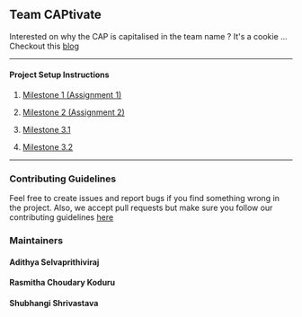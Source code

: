 ## Team CAPtivate 

Interested on why the CAP is capitalised in the team name ? It's a cookie ... Checkout this [blog](https://mwhittaker.github.io/blog/an_illustrated_proof_of_the_cap_theorem/)  

---

#### Project Setup Instructions

1. [Milestone 1 (Assignment 1)](https://github.com/airavata-courses/CAPtivate/wiki/Milestone-1-:-Project-Setup-Instructions)

2. [Milestone 2 (Assignment 2)](https://github.com/airavata-courses/CAPtivate/wiki/Milestone-2--:-Project-Setup-Instructions)

3. [Milestone 3.1](https://github.com/airavata-courses/CAPtivate/wiki/Milestone-3.1-:-Project-Proposal)

4. [Milestone 3.2](https://github.com/airavata-courses/CAPtivate/wiki/Milestone-3.2---Project-report)

---

### Contributing Guidelines 

Feel free to create issues and report bugs if you find something wrong in the project. Also, we accept pull requests but make sure you follow our contributing guidelines [here](docs/contributing.md)

### Maintainers

#### Adithya Selvaprithiviraj
#### Rasmitha Choudary Koduru
#### Shubhangi Shrivastava
